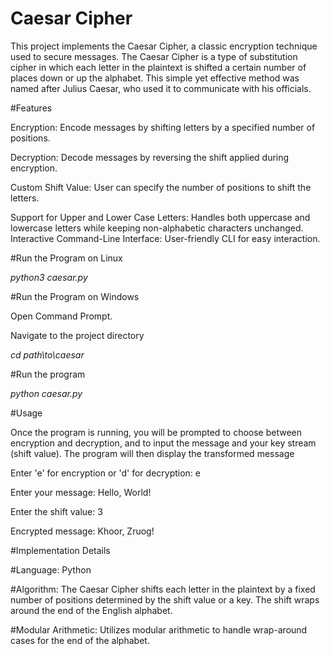 # Caesar Cipher

This project implements the Caesar Cipher, a classic encryption technique used to secure messages. The Caesar Cipher is a type of substitution cipher in which each letter in the plaintext is shifted a certain number of places down or up the alphabet. This simple yet effective method was named after Julius Caesar, who used it to communicate with his officials.


#Features

Encryption: Encode messages by shifting letters by a specified number of positions.

Decryption: Decode messages by reversing the shift applied during encryption.

Custom Shift Value: User can specify the number of positions to shift the letters.

Support for Upper and Lower Case Letters: Handles both uppercase and lowercase letters while keeping non-alphabetic characters unchanged.
Interactive Command-Line Interface: User-friendly CLI for easy interaction.





#Run the Program on Linux

*python3 caesar.py*


#Run the Program on Windows

Open Command Prompt.

Navigate to the project directory

*cd path\to\caesar*




#Run the program

*python caesar.py*




#Usage

Once the program is running, you will be prompted to choose between encryption and decryption, and to input the message and your key stream (shift value). The program will then display the transformed message

Enter 'e' for encryption or 'd' for decryption: e

Enter your message: Hello, World!

Enter the shift value: 3

Encrypted message: Khoor, Zruog!




#Implementation Details

#Language: Python

#Algorithm: The Caesar Cipher shifts each letter in the plaintext by a fixed number of positions determined by the shift value or a key. The shift wraps around the end of the English alphabet.

#Modular Arithmetic: Utilizes modular arithmetic to handle wrap-around cases for the end of the alphabet.

